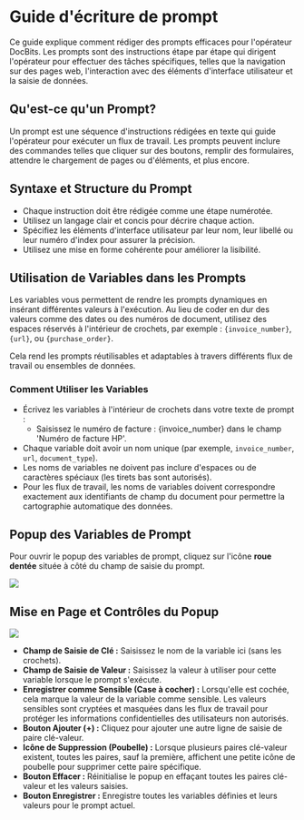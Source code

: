 # Guide d'écriture de prompt

Ce guide explique comment rédiger des prompts efficaces pour l'opérateur DocBits. Les prompts sont des instructions étape par étape qui dirigent l'opérateur pour effectuer des tâches spécifiques, telles que la navigation sur des pages web, l'interaction avec des éléments d'interface utilisateur et la saisie de données.

## Qu'est-ce qu'un Prompt?

Un prompt est une séquence d'instructions rédigées en texte qui guide l'opérateur pour exécuter un flux de travail. Les prompts peuvent inclure des commandes telles que cliquer sur des boutons, remplir des formulaires, attendre le chargement de pages ou d'éléments, et plus encore.

## Syntaxe et Structure du Prompt

* Chaque instruction doit être rédigée comme une étape numérotée.
* Utilisez un langage clair et concis pour décrire chaque action.
* Spécifiez les éléments d'interface utilisateur par leur nom, leur libellé ou leur numéro d'index pour assurer la précision.
* Utilisez une mise en forme cohérente pour améliorer la lisibilité.

## Utilisation de Variables dans les Prompts

Les variables vous permettent de rendre les prompts dynamiques en insérant différentes valeurs à l'exécution. Au lieu de coder en dur des valeurs comme des dates ou des numéros de document, utilisez des espaces réservés à l'intérieur de crochets, par exemple : `{invoice_number}`, `{url}`, ou `{purchase_order}`.

Cela rend les prompts réutilisables et adaptables à travers différents flux de travail ou ensembles de données.

### Comment Utiliser les Variables

* Écrivez les variables à l'intérieur de crochets dans votre texte de prompt :
  * Saisissez le numéro de facture : {invoice\_number} dans le champ 'Numéro de facture HP'.
* Chaque variable doit avoir un nom unique (par exemple, `invoice_number`, `url`, `document_type`).
* Les noms de variables ne doivent pas inclure d'espaces ou de caractères spéciaux (les tirets bas sont autorisés).
* Pour les flux de travail, les noms de variables doivent correspondre exactement aux identifiants de champ du document pour permettre la cartographie automatique des données.

## Popup des Variables de Prompt

Pour ouvrir le popup des variables de prompt, cliquez sur l'icône **roue dentée** située à côté du champ de saisie du prompt.

![](https://docs.docbits.com/~gitbook/image?url=https%3A%2F%2F578966019-files.gitbook.io%2F%7E%2Ffiles%2Fv0%2Fb%2Fgitbook-x-prod.appspot.com%2Fo%2Fspaces%252FT2n2w4uDCJvv7CJ5zrdk%252Fuploads%252FvEC6vmU6CCsAa36OK9V6%252Fimage.png%3Falt%3Dmedia%26token%3Dfd26ce70-0de4-4bdb-adf4-85d0052f9d53\&width=768\&dpr=4\&quality=100\&sign=fc29eaa3\&sv=2)

## Mise en Page et Contrôles du Popup

![](https://docs.docbits.com/~gitbook/image?url=https%3A%2F%2F578966019-files.gitbook.io%2F%7E%2Ffiles%2Fv0%2Fb%2Fgitbook-x-prod.appspot.com%2Fo%2Fspaces%252FT2n2w4uDCJvv7CJ5zrdk%252Fuploads%252FftlMKp0ql0miqBTdCtt3%252Fimage.png%3Falt%3Dmedia%26token%3D979b7c8e-0728-4a10-bb8a-3275203c4c3d\&width=768\&dpr=4\&quality=100\&sign=b07844a9\&sv=2)

* **Champ de Saisie de Clé :** Saisissez le nom de la variable ici (sans les crochets).
* **Champ de Saisie de Valeur :** Saisissez la valeur à utiliser pour cette variable lorsque le prompt s'exécute.
* **Enregistrer comme Sensible (Case à cocher) :** Lorsqu'elle est cochée, cela marque la valeur de la variable comme sensible. Les valeurs sensibles sont cryptées et masquées dans les flux de travail pour protéger les informations confidentielles des utilisateurs non autorisés.
* **Bouton Ajouter (+) :** Cliquez pour ajouter une autre ligne de saisie de paire clé-valeur.
* **Icône de Suppression (Poubelle) :** Lorsque plusieurs paires clé-valeur existent, toutes les paires, sauf la première, affichent une petite icône de poubelle pour supprimer cette paire spécifique.
* **Bouton Effacer :** Réinitialise le popup en effaçant toutes les paires clé-valeur et les valeurs saisies.
* **Bouton Enregistrer :** Enregistre toutes les variables définies et leurs valeurs pour le prompt actuel.
